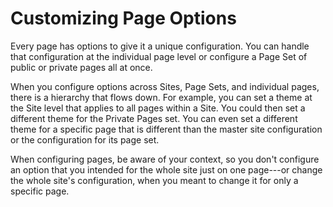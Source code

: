 # Customizing Page Options [](id=customizing-page-options)

Every page has options to give it a unique configuration. You can handle that 
configuration at the individual page level or configure a Page Set of public or 
private pages all at once.

When you configure options across Sites, Page Sets, and individual pages, there 
is a hierarchy that flows down. For example, you can set a theme at the Site
level that applies to all pages within a Site. You could then set a different
theme for the Private Pages set. You can even set a different theme for
a specific page that is different than the master site configuration or the
configuration for its page set.

When configuring pages, be aware of your context, so you don't configure an
option that you intended for the whole site just on one page---or change the
whole site's configuration, when you meant to change it for only a specific
page.
